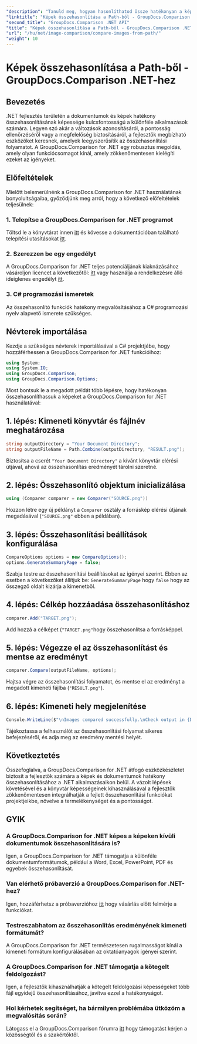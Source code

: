 ```yaml
---
"description": "Tanuld meg, hogyan hasonlíthatod össze hatékonyan a képeket .NET-ben a GroupDocs.Comparison könyvtár segítségével. Kövesd a lépésről lépésre szóló útmutatót a zökkenőmentes integráció érdekében."
"linktitle": "Képek összehasonlítása a Path-ből - GroupDocs.Comparison .NET-hez"
"second_title": "GroupDocs.Comparison .NET API"
"title": "Képek összehasonlítása a Path-ből - GroupDocs.Comparison .NET-hez"
"url": "/hu/net/image-comparison/compare-images-from-path/"
"weight": 10
---
```


# Képek összehasonlítása a Path-ből - GroupDocs.Comparison .NET-hez

## Bevezetés
.NET fejlesztés területén a dokumentumok és képek hatékony összehasonlításának képessége kulcsfontosságú a különféle alkalmazások számára. Legyen szó akár a változások azonosításáról, a pontosság ellenőrzéséről vagy a megfelelőség biztosításáról, a fejlesztők megbízható eszközöket keresnek, amelyek leegyszerűsítik az összehasonlítási folyamatot. A GroupDocs.Comparison for .NET egy robusztus megoldás, amely olyan funkciócsomagot kínál, amely zökkenőmentesen kielégíti ezeket az igényeket.
## Előfeltételek
Mielőtt belemerülnénk a GroupDocs.Comparison for .NET használatának bonyolultságaiba, győződjünk meg arról, hogy a következő előfeltételek teljesülnek:
### 1. Telepítse a GroupDocs.Comparison for .NET programot
Töltsd le a könyvtárat innen [itt](https://releases.groupdocs.com/comparison/net/) és kövesse a dokumentációban található telepítési utasításokat [itt](https://tutorials.groupdocs.com/comparison/net/).
### 2. Szerezzen be egy engedélyt
A GroupDocs.Comparison for .NET teljes potenciáljának kiaknázásához vásároljon licencet a következőtől: [itt](https://purchase.groupdocs.com/buy) vagy használja a rendelkezésre álló ideiglenes engedélyt [itt](https://purchase.groupdocs.com/temporary-license/).
### 3. C# programozási ismeretek
Az összehasonlító funkciók hatékony megvalósításához a C# programozási nyelv alapvető ismerete szükséges.

## Névterek importálása
Kezdje a szükséges névterek importálásával a C# projektjébe, hogy hozzáférhessen a GroupDocs.Comparison for .NET funkcióihoz:
```csharp
using System;
using System.IO;
using GroupDocs.Comparison;
using GroupDocs.Comparison.Options;
```

Most bontsuk le a megadott példát több lépésre, hogy hatékonyan összehasonlíthassuk a képeket a GroupDocs.Comparison for .NET használatával:
## 1. lépés: Kimeneti könyvtár és fájlnév meghatározása
```csharp
string outputDirectory = "Your Document Directory";
string outputFileName = Path.Combine(outputDirectory, "RESULT.png");
```
Biztosítsa a cserét `"Your Document Directory"` a kívánt könyvtár elérési útjával, ahová az összehasonlítás eredményét tárolni szeretné.
## 2. lépés: Összehasonlító objektum inicializálása
```csharp
using (Comparer comparer = new Comparer("SOURCE.png"))
```
Hozzon létre egy új példányt a `Comparer` osztály a forráskép elérési útjának megadásával (`"SOURCE.png"` ebben a példában).
## 3. lépés: Összehasonlítási beállítások konfigurálása
```csharp
CompareOptions options = new CompareOptions();
options.GenerateSummaryPage = false;
```
Szabja testre az összehasonlítási beállításokat az igényei szerint. Ebben az esetben a következőket állítjuk be: `GenerateSummaryPage` hogy `false` hogy az összegző oldalt kizárja a kimenetből.
## 4. lépés: Célkép hozzáadása összehasonlításhoz
```csharp
comparer.Add("TARGET.png");
```
Add hozzá a célképet (`"TARGET.png"`hogy összehasonlítsa a forrásképpel.
## 5. lépés: Végezze el az összehasonlítást és mentse az eredményt
```csharp
comparer.Compare(outputFileName, options);
```
Hajtsa végre az összehasonlítási folyamatot, és mentse el az eredményt a megadott kimeneti fájlba (`"RESULT.png"`).
## 6. lépés: Kimeneti hely megjelenítése
```csharp
Console.WriteLine($"\nImages compared successfully.\nCheck output in {Directory.GetCurrentDirectory()}.");
```
Tájékoztassa a felhasználót az összehasonlítási folyamat sikeres befejezéséről, és adja meg az eredmény mentési helyét.

## Következtetés
Összefoglalva, a GroupDocs.Comparison for .NET átfogó eszközkészletet biztosít a fejlesztők számára a képek és dokumentumok hatékony összehasonlításához a .NET alkalmazásaikon belül. A vázolt lépések követésével és a könyvtár képességeinek kihasználásával a fejlesztők zökkenőmentesen integrálhatják a fejlett összehasonlítási funkciókat projektjeikbe, növelve a termelékenységet és a pontosságot.
## GYIK
### A GroupDocs.Comparison for .NET képes a képeken kívüli dokumentumok összehasonlítására is?
Igen, a GroupDocs.Comparison for .NET támogatja a különféle dokumentumformátumok, például a Word, Excel, PowerPoint, PDF és egyebek összehasonlítását.
### Van elérhető próbaverzió a GroupDocs.Comparison for .NET-hez?
Igen, hozzáférhetsz a próbaverzióhoz [itt](https://releases.groupdocs.com/) hogy vásárlás előtt felmérje a funkciókat.
### Testreszabhatom az összehasonlítás eredményének kimeneti formátumát?
A GroupDocs.Comparison for .NET természetesen rugalmasságot kínál a kimeneti formátum konfigurálásában az oktatóanyagok igényei szerint.
### A GroupDocs.Comparison for .NET támogatja a kötegelt feldolgozást?
Igen, a fejlesztők kihasználhatják a kötegelt feldolgozási képességeket több fájl egyidejű összehasonlításához, javítva ezzel a hatékonyságot.
### Hol kérhetek segítséget, ha bármilyen problémába ütközöm a megvalósítás során?
Látogass el a GroupDocs.Comparison fórumra [itt](https://forum.groupdocs.com/c/comparison/12) hogy támogatást kérjen a közösségtől és a szakértőktől.